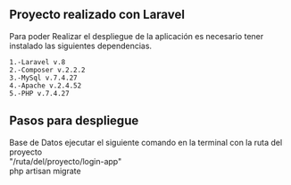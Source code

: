

## Proyecto realizado con Laravel
Para poder Realizar el despliegue de la aplicación es necesario tener instalado las siguientes dependencias.

    1.-Laravel v.8
    2.-Composer v.2.2.2
    3.-MySql v.7.4.27
    4.-Apache v.2.4.52 
    5.-PHP v.7.4.27


## Pasos para despliegue 
Base de Datos ejecutar el siguiente comando en la terminal  con la ruta del proyecto   
"/ruta/del/proyecto/login-app"     
    php artisan migrate

